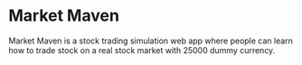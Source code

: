 ﻿# Market Maven
 
Market Maven is a stock trading simulation web app where people can learn how to trade stock on a real stock market with 25000 dummy currency.

